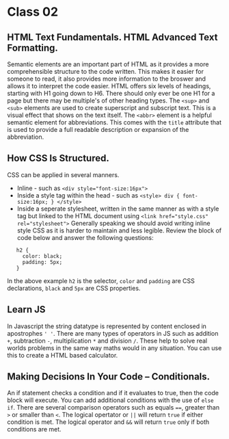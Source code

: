 # Class 02

## HTML Text Fundamentals. HTML Advanced Text Formatting.

Semantic elements are an important part of HTML as it provides a more comprehensible structure to the code written. This makes it easier for someone to read, it also provides more information to the broswer and allows it to interpret the code easier.
HTML offers six levels of headings, starting with H1 going down to H6. There should only ever be one H1 for a page but there may be multiple's of other heading types.
The `<sup>` and `<sub>` elements are used to create superscript and subscript text. This is a visual effect that shows on the text itself.
The `<abbr>` element is a helpful semantic element for abbreviations. This comes with the `title` attribute that is used to provide a full readable description or expansion of the abbreviation.

## How CSS Is Structured.

CSS can be applied in several manners.
* Inline - such as `<div style="font-size:16px">`
* Inside a style tag within the head - such as `<style> div { font-size:16px; } </style>`
* Inside a seperate stylesheet, written in the same manner as with a style tag but linked to the HTML document using `<link href="style.css" rel="stylesheet">`
Generally speaking we should avoid writing inline style CSS as it is harder to maintain and less legible. 
Review the block of code below and answer the following questions:
```
   h2 {
     color: black;
     padding: 5px;
   }
```
In the above example `h2` is the selector, `color` and `padding` are CSS declarations, `black` and `5px` are CSS properties.
  
## Learn JS

In Javascript the string datatype is represented by content enclosed in apostrophes `' '`.
There are many types of operators in JS such as addition `+`, subtraction `-`, multiplication `*` and division `/`.
These help to solve real worlds problems in the same way maths would in any situation. You can use this to create a HTML based calculator.
  
## Making Decisions In Your Code – Conditionals.

An if statement checks a condition and if it evaluates to true, then the code block will execute.
You can add additional conditions with the use of `else if`.
There are several comparison operators such as equals `==`, greater than `>` or smaller than `<`.
The logical opertator or `||` will return `true` if either condition is met. The logical operator and `&&` will return `true` only if both conditions are met. 